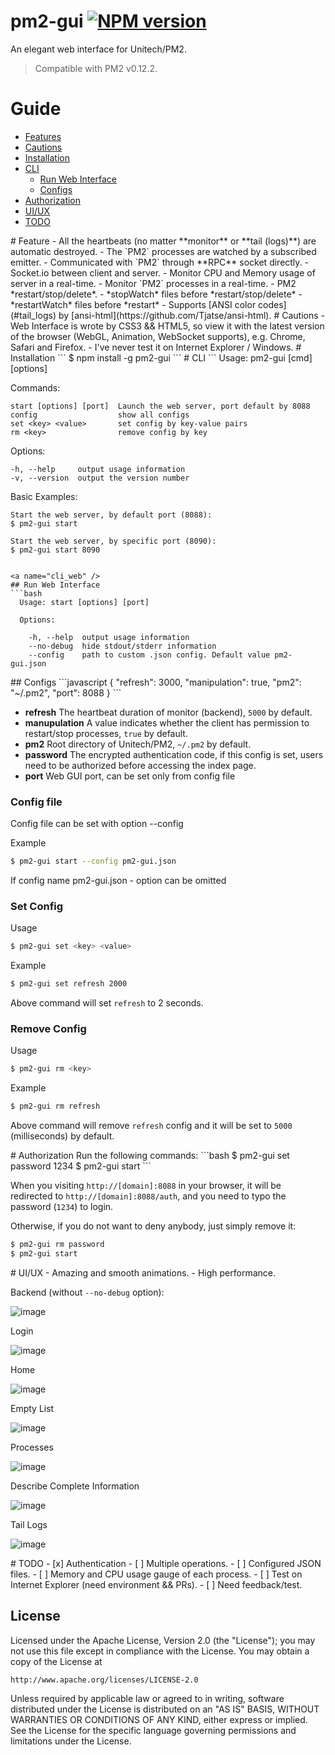 pm2-gui [![NPM version](https://badge.fury.io/js/pm2-gui.svg)](http://badge.fury.io/js/pm2-gui)
=======

An elegant web interface for Unitech/PM2.

> Compatible with PM2 v0.12.2.

# Guide
- [Features](#feats)
- [Cautions](#cauts)
- [Installation](#ins)
- [CLI](#cli)
  - [Run Web Interface](#cli_web)
  - [Configs](#cli_confs)
- [Authorization](#auth)
- [UI/UX](#ui)
- [TODO](#todo)

<a name="feats" />
# Feature
- All the heartbeats (no matter **monitor** or **tail (logs)**) are automatic destroyed.
- The `PM2` processes are watched by a subscribed emitter.
- Communicated with `PM2` through **RPC** socket directly.
- Socket.io between client and server.
- Monitor CPU and Memory usage of server in a real-time.
- Monitor `PM2` processes in a real-time.
- PM2 *restart/stop/delete*.
 - *stopWatch* files before *restart/stop/delete*
 - *restartWatch* files before *restart*
- Supports [ANSI color codes](#tail_logs) by [ansi-html](https://github.com/Tjatse/ansi-html).

<a name="cauts" />
# Cautions
- Web Interface is wrote by CSS3 && HTML5, so view it with the latest version of the browser (WebGL, Animation, WebSocket supports), e.g. Chrome, Safari and Firefox.
- I've never test it on Internet Explorer / Windows.

<a name="ins" />
# Installation
```
$ npm install -g pm2-gui
```

<a name="cli" />
# CLI
```
  Usage: pm2-gui [cmd] [options]

  Commands:

    start [options] [port]  Launch the web server, port default by 8088
    config                  show all configs
    set <key> <value>       set config by key-value pairs
    rm <key>                remove config by key

  Options:

    -h, --help     output usage information
    -v, --version  output the version number

  Basic Examples:

    Start the web server, by default port (8088):
    $ pm2-gui start

    Start the web server, by specific port (8090):
    $ pm2-gui start 8090

```

<a name="cli_web" />
## Run Web Interface
```bash
  Usage: start [options] [port]

  Options:

    -h, --help  output usage information
    --no-debug  hide stdout/stderr information
    --config    path to custom .json config. Default value pm2-gui.json
```

<a name="cli_confs" />
## Configs
```javascript
{
  "refresh": 3000,
  "manipulation": true,
  "pm2": "~/.pm2",
  "port": 8088
}
```

- **refresh** The heartbeat duration of monitor (backend), `5000` by default.
- **manupulation** A value indicates whether the client has permission to restart/stop processes, `true` by default.
- **pm2** Root directory of Unitech/PM2, `~/.pm2` by default.
- **password** The encrypted authentication code, if this config is set, users need to be authorized before accessing the index page.
- **port** Web GUI port, can be set only from config file

### Config file
Config file can be set with option --config

Example
```bash
$ pm2-gui start --config pm2-gui.json
```

If config name pm2-gui.json - option can be omitted

### Set Config
Usage
```bash
$ pm2-gui set <key> <value>
```

Example
```bash
$ pm2-gui set refresh 2000
```

Above command will set `refresh` to 2 seconds.

### Remove Config
Usage
```bash
$ pm2-gui rm <key>
```

Example
```bash
$ pm2-gui rm refresh
```

Above command will remove `refresh` config and it will be set to `5000` (milliseconds) by default.

<a name="auth" />
# Authorization
Run the following commands:
```bash
$ pm2-gui set password 1234
$ pm2-gui start
```

When you visiting `http://[domain]:8088` in your browser, it will be redirected to `http://[domain]:8088/auth`, and you need to typo the password (`1234`) to login.

Otherwise, if you do not want to deny anybody, just simply remove it:
```bash
$ pm2-gui rm password
$ pm2-gui start
```

<a name="ui" />
# UI/UX
- Amazing and smooth animations.
- High performance.

Backend (without `--no-debug` option):

![image](screenshots/term.jpg)

Login

![image](screenshots/login.jpg)

Home

![image](screenshots/home.jpg)

Empty List

![image](screenshots/no-proc.jpg)

Processes

![image](screenshots/procs.jpg)

Describe Complete Information

![image](screenshots/proc-info.jpg)

Tail Logs

![image](screenshots/tail-logs.jpg)

<a name="todo" />
# TODO
- [x] Authentication
- [ ] Multiple operations.
- [ ] Configured JSON files.
- [ ] Memory and CPU usage gauge of each process.
- [ ] Test on Internet Explorer (need environment && PRs).
- [ ] Need feedback/test.


## License
Licensed under the Apache License, Version 2.0 (the "License");
you may not use this file except in compliance with the License.
You may obtain a copy of the License at

    http://www.apache.org/licenses/LICENSE-2.0

Unless required by applicable law or agreed to in writing, software
distributed under the License is distributed on an "AS IS" BASIS,
WITHOUT WARRANTIES OR CONDITIONS OF ANY KIND, either express or implied.
See the License for the specific language governing permissions and
limitations under the License.

